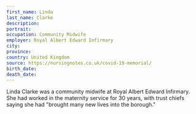 ```yaml
---
first_name: Linda
last_name: Clarke
description: 
portrait: 
occupation: Community Midwife
employer: Royal Albert Edward Infirmary
city: 
province: 
country: United Kingdom
source: https://nursingnotes.co.uk/covid-19-memorial/
birth_date: 
death_date: 
---
```


Linda Clarke was a community midwife at Royal Albert Edward Infirmary. She had worked in the maternity service for 30 years, with trust chiefs saying she had "brought many new lives into the borough."